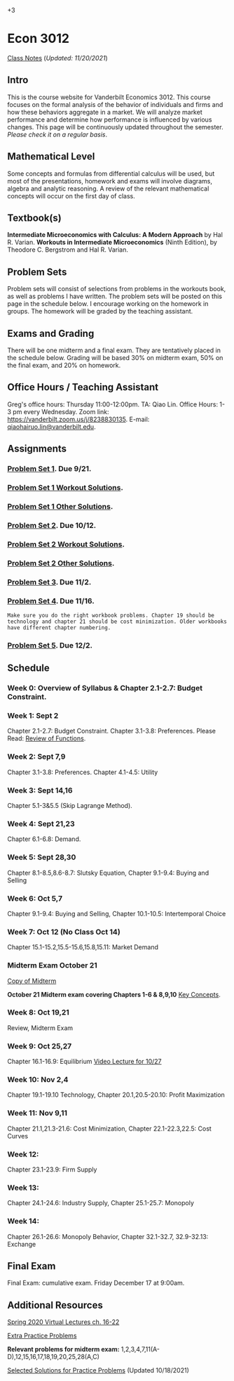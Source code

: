 +3

# Econ 3012

[Class Notes](../files/3010/3012Notes.pdf) (*Updated: 11/20/2021*)

## Intro

This is the course website for Vanderbilt Economics 3012. This course focuses on the formal analysis of the behavior of individuals and firms and how these behaviors aggregate in a market. We will analyze market performance and determine how performance is influenced by various changes. This page will be continuously updated throughout the semester. *Please check it on a regular basis*.

## Mathematical Level

Some concepts and formulas from differential calculus will be used, but most of the presentations, homework and exams will involve diagrams, algebra and analytic reasoning. A review of the relevant mathematical concepts will occur on the first day of class.

## Textbook(s)

**Intermediate Microeconomics with Calculus: A Modern Approach** by Hal R. Varian. **Workouts in Intermediate Microeconomics** (Ninth Edition), by Theodore C. Bergstrom and Hal R. Varian.

## Problem Sets

Problem sets will consist of selections from problems in the workouts book, as well as problems I have written. The problem sets will be posted on this page in the schedule below. I encourage working on the homework in groups. The homework will be graded by the teaching assistant.

## Exams and Grading

There will be one midterm and a final exam. They are tentatively placed in the schedule below. Grading will be based 30% on midterm exam, 50% on the final exam, and 20% on homework.

## Office Hours / Teaching Assistant

Greg's office hours: Thursday 11:00-12:00pm. TA: Qiao Lin. Office Hours: 1-3 pm every Wednesday. Zoom link: https://vanderbilt.zoom.us/j/8238830135. E-mail: qiaohairuo.lin@vanderbilt.edu.

## Assignments

### [Problem Set 1](../files/3010/Problem_Set_1.pdf). Due 9/21.
### [Problem Set 1 Workout Solutions](../files/3010/PS1_Solutions_Part_1.pdf).
### [Problem Set 1 Other Solutions](../files/3010/PS1_Solutions_Part_2.pdf).
### [Problem Set 2](../files/3010/Problem_Set_2.pdf). Due 10/12.
### [Problem Set 2 Workout Solutions](../files/3010/PS2_Solutions_Part_1.pdf).
### [Problem Set 2 Other Solutions](../files/3010/PS2_Solutions_Part_2.pdf).
### [Problem Set 3](../files/3010/Problem_Set_3.pdf). Due 11/2.
### [Problem Set 4](../files/3010/Problem_Set_4.pdf). Due 11/16.
```Make sure you do the right workbook problems. Chapter 19 should be technology and chapter 21 should be cost minimization. Older workbooks have different chapter numbering. ```
### [Problem Set 5](../files/3010/Problem_Set_5.pdf). Due 12/2.

## Schedule

### Week 0: Overview of Syllabus & Chapter 2.1-2.7: Budget Constraint.

### Week 1: Sept 2

Chapter 2.1-2.7: Budget Constraint. Chapter 3.1-3.8: Preferences.
Please Read: [Review of Functions](../files/3010/MathReviewFunctions.pdf).

### Week 2: Sept 7,9

Chapter 3.1-3.8: Preferences. Chapter 4.1-4.5: Utility

### Week 3: Sept 14,16

Chapter 5.1-3&5.5 (Skip Lagrange Method).

### Week 4: Sept 21,23

Chapter 6.1-6.8: Demand.

### Week 5: Sept 28,30

Chapter 8.1-8.5,8.6-8.7: Slutsky Equation, Chapter 9.1-9.4: Buying and Selling

### Week 6: Oct 5,7

Chapter 9.1-9.4: Buying and Selling, Chapter 10.1-10.5: Intertemporal Choice

### Week 7: Oct 12 (No Class Oct 14)

Chapter 15.1-15.2,15.5-15.6,15.8,15.11: Market Demand

### Midterm Exam October 21

[Copy of Midterm](../files/3010/2021_Midterm_Exam.pdf)

**October 21 Midterm exam covering Chapters 1-6 & 8,9,10** [Key Concepts](../files/3010/Key_Concepts_2021_Midterm.pdf).

### Week 8: Oct 19,21

Review, Midterm Exam

### Week 9: Oct 25,27

Chapter 16.1-16.9: Equilibrium
[Video Lecture for 10/27](https://vanderbilt.box.com/s/u8166qta42use8g3u3o6b3th73hzxkwd)

### Week 10: Nov 2,4

Chapter 19.1-19.10 Technology, Chapter 20.1,20.5-20.10: Profit Maximization

### Week 11: Nov 9,11

Chapter 21.1,21.3-21.6: Cost Minimization, Chapter 22.1-22.3,22.5: Cost Curves

### Week 12:

Chapter 23.1-23.9: Firm Supply

### Week 13:

Chapter 24.1-24.6: Industry Supply, Chapter 25.1-25.7: Monopoly

### Week 14:

Chapter 26.1-26.6: Monopoly Behavior, Chapter 32.1-32.7, 32.9-32.13: Exchange

## Final Exam

Final Exam: cumulative exam. Friday December 17 at 9:00am.

## Additional Resources

[Spring 2020 Virtual Lectures ch. 16-22](https://vanderbilt.box.com/v/gleo3012lectures)

[Extra Practice Problems](../files/3010/PracticeProblems.pdf)

**Relevant problems for midterm exam:** 1,2,3,4,7,11(A-D),12,15,16,17,18,19,20,25,28(A,C)

[Selected Solutions for Practice Problems](../files/3010/PracticeProblemSolutions.pdf) (Updated 10/18/2021)
